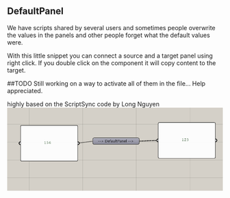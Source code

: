 ## DefaultPanel
We have scripts shared by several users and sometimes people overwrite the values in the panels and other people forget what the default values were.

With this little snippet you can connect a source and a target panel using right click. If you double click on the component it will copy content to the target.

##TODO
Still working on a way to activate all of them in the file... Help appreciated.


highly based on the ScriptSync code by Long Nguyen
![Screenshot](Misc/screenshot.png)

